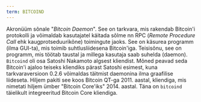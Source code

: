 ```yaml
---
term: BITCOIND
---
```


Akronüüm sõnale "*Bitcoin Daemon*". See on tarkvara, mis rakendab Bitcoin'i protokolli ja võimaldab kasutajatel käitada sõlme nn RPC (*Remote Procedure Call* ehk kaugprotseduurikõne) toimingute jaoks. See on käsurea programm (ilma GUI-ta), mis toimib suhtlusliidesena Bitcoin'iga. Teisisõnu, see on programm, mis töötab taustal ja millega kasutaja saab suhelda (daemon). `Bitcoind` oli osa Satoshi Nakamoto algsest kliendist. Mõned peavad seda Bitcoin'i ajaloo teiseks kliendiks pärast Satoshi esimest, kuna tarkvaraversioon 0.2.6 võimaldas täitmist daemonina ilma graafilise liideseta. Hiljem pakiti see koos Bitcoin QT-ga 2011. aastal, kliendiga, mis nimetati hiljem ümber "Bitcoin Core'iks" 2014. aastal. Täna on `bitcoind` täielikult integreeritud Bitcoin Core kliendiga.